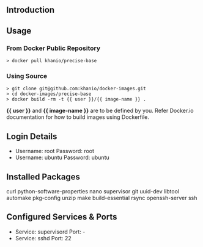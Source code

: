 ## Introduction

## Usage

### From Docker Public Repository

	> docker pull khanio/precise-base

### Using Source

	> git clone git@github.com:khanio/docker-images.git
	> cd docker-images/precise-base
	> docker build -rm -t {{ user }}/{{ image-name }} .

**{{ user }}** and **{{ image-name }}** are to be defined by you. Refer Docker.io documentation for how to build images using Dockerfile.

## Login Details

- Username: root		Password: root
- Username: ubuntu	Password: ubuntu

## Installed Packages

curl python-software-properties nano supervisor git uuid-dev libtool automake pkg-config unzip make build-essential rsync openssh-server ssh


## Configured Services & Ports

- Service: supervisord		Port: -
- Service: sshd				Port: 22